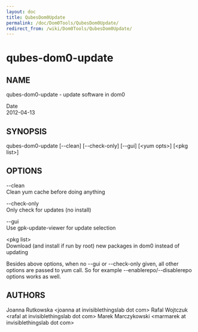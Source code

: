 ```yaml
---
layout: doc
title: QubesDom0Update
permalink: /doc/Dom0Tools/QubesDom0Update/
redirect_from: /wiki/Dom0Tools/QubesDom0Update/
---
```


qubes-dom0-update
=================

NAME
----

qubes-dom0-update - update software in dom0

Date  
2012-04-13

SYNOPSIS
--------

qubes-dom0-update [--clean] [--check-only] [--gui] [\<yum opts\>] [\<pkg list\>]

OPTIONS
-------

--clean  
Clean yum cache before doing anything

--check-only  
Only check for updates (no install)

--gui  
Use gpk-update-viewer for update selection

\<pkg list\>  
Download (and install if run by root) new packages in dom0 instead of updating

Besides above options, when no --gui or --check-only given, all other options are passed to yum call. So for example --enablerepo/--disablerepo options works as well.

AUTHORS
-------

Joanna Rutkowska \<joanna at invisiblethingslab dot com\>
Rafal Wojtczuk \<rafal at invisiblethingslab dot com\>
Marek Marczykowski \<marmarek at invisiblethingslab dot com\>
